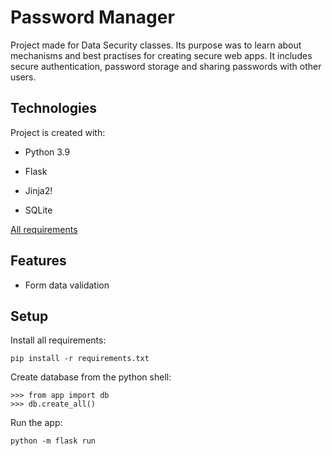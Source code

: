 # Password Manager
Project made for Data Security classes. Its purpose was to learn about mechanisms and best practises for creating secure web apps. It includes secure authentication, password storage and sharing passwords with other users.

## Technologies
Project is created with:
* Python 3.9
* Flask
* Jinja2!

* SQLite

[All requirements](requirements.txt)

## Features
* Form data validation


## Setup
Install all requirements:

```shell
pip install -r requirements.txt
```

Create database from the python shell:
```shell
>>> from app import db
>>> db.create_all()
```

Run the app:

```shell
python -m flask run
```
